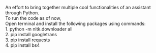 An effort to bring together multiple cool functionalities of an assistant through Python.\
To run the code as of now,\
	Open terminal and install the following packages using commands:\
		1. python -m nltk.downloader all\
		2. pip install googletrans\
		3. pip install requests\
		4. pip install bs4
